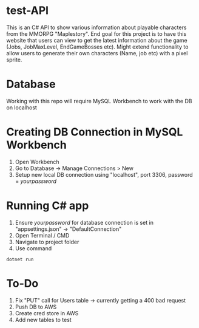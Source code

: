 # test-API
This is an C# API to show various information about playable characters from the MMORPG "Maplestory". End goal for this project is to have this website that users can view to get the latest information about the game (Jobs, JobMaxLevel, EndGameBosses etc). Might extend functionality to allow users to generate their own characters (Name, job etc) with a pixel sprite.

# Database
Working with this repo will require MySQL Workbench to work with the DB on localhost


# Creating DB Connection in MySQL Workbench
1. Open Workbench
2. Go to Database -> Manage Connections > New
3. Setup new local DB connection using "localhost", port 3306, password = _yourpassword_
# Running C# app 
1. Ensure _yourpassword_ for database connection is set in "appsettings.json" -> "DefaultConnection"
2. Open Terminal / CMD
3. Navigate to project folder
4. Use command

~~~
dotnet run
~~~

# To-Do
1. Fix "PUT" call for Users table -> currently getting a 400 bad request
2. Push DB to AWS
3. Create cred store in AWS
4. Add new tables to test
